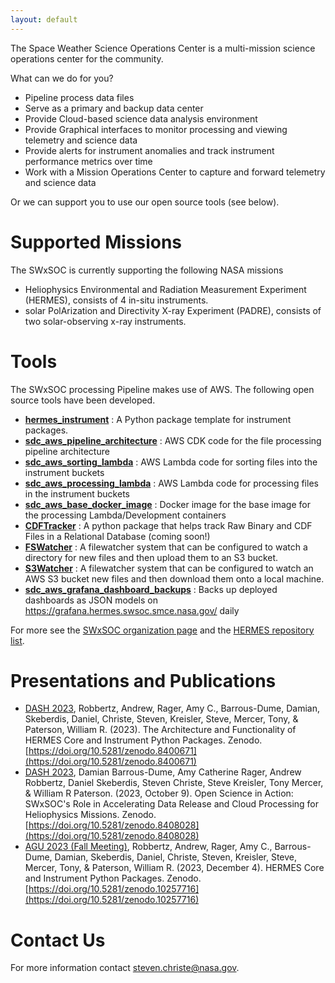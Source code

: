 ```yaml
---
layout: default
---
```


The Space Weather Science Operations Center is a multi-mission science operations center for the community.

What can we do for you?

* Pipeline process data files
* Serve as a primary and backup data center
* Provide Cloud-based science data analysis environment
* Provide Graphical interfaces to monitor processing and viewing telemetry and science data
* Provide alerts for instrument anomalies and track instrument performance metrics over time
* Work with a Mission Operations Center to capture and forward telemetry and science data

Or we can support you to use our open source tools (see below).

# Supported Missions

The SWxSOC is currently supporting the following NASA missions

* Heliophysics Environmental and Radiation Measurement Experiment (HERMES), consists of 4 in-situ instruments.
* solar PolArization and Directivity X-ray Experiment (PADRE), consists of two solar-observing x-ray instruments.

# Tools

The SWxSOC processing Pipeline makes use of AWS. The following open source tools have been developed.

* **[hermes_instrument](https://github.com/HERMES-SOC/hermes_instrument)** : A Python package template for instrument packages.
* **[sdc_aws_pipeline_architecture](https://github.com/HERMES-SOC/sdc_aws_pipeline_architecture)** : AWS CDK code for the file processing pipeline architecture
* **[sdc_aws_sorting_lambda](https://github.com/HERMES-SOC/sdc_aws_sorting_lambda)** : AWS Lambda code for sorting files into the instrument buckets
* **[sdc_aws_processing_lambda](https://github.com/HERMES-SOC/sdc_aws_processing_lambda)** : AWS Lambda code for processing files in the instrument buckets
* **[sdc_aws_base_docker_image](https://github.com/HERMES-SOC/sdc_aws_base_docker_image)** : Docker image for the base image for the processing Lambda/Development containers
* **[CDFTracker](https://github.com/HERMES-SOC/CDFTracker)** :  A python package that helps track Raw Binary and CDF Files in a Relational Database (coming soon!)
* **[FSWatcher](https://github.com/HERMES-SOC/sdc_aws_fswatcher)** : A filewatcher system that can be configured to watch a directory for new files and then upload them to an S3 bucket.
* **[S3Watcher](https://github.com/HERMES-SOC/sdc_aws_s3watcher)** : A filewatcher system that can be configured to watch an AWS S3 bucket new files and then download them onto a local machine.
* **[sdc_aws_grafana_dashboard_backups](https://github.com/HERMES-SOC/sdc_aws_grafana_dashboard_backups)** : Backs up deployed dashboards as JSON models on https://grafana.hermes.swsoc.smce.nasa.gov/ daily

For more see the [SWxSOC organization page](https://github.com/swxsoc) and the [HERMES repository list](https://github.com/HERMES-SOC/).

# Presentations and Publications
* [DASH 2023](https://dash.heliophysics.net), Robbertz, Andrew, Rager, Amy C., Barrous-Dume, Damian, Skeberdis, Daniel, Christe, Steven, Kreisler, Steve, Mercer, Tony, & Paterson, William R. (2023). The Architecture and Functionality of HERMES Core and Instrument Python Packages. Zenodo. [https://doi.org/10.5281/zenodo.8400671](https://doi.org/10.5281/zenodo.8400671)
* [DASH 2023](https://dash.heliophysics.net), Damian Barrous-Dume, Amy Catherine Rager, Andrew Robbertz, Daniel Skeberdis, Steven Christe, Steve Kreisler, Tony Mercer, & William R Paterson. (2023, October 9). Open Science in Action: SWxSOC's Role in Accelerating Data Release and Cloud Processing for Heliophysics Missions. Zenodo. [https://doi.org/10.5281/zenodo.8408028](https://doi.org/10.5281/zenodo.8408028)
* [AGU 2023 (Fall Meeting)](https://agu.confex.com/agu/fm23/meetingapp.cgi/Paper/1401056), Robbertz, Andrew, Rager, Amy C., Barrous-Dume, Damian, Skeberdis, Daniel, Christe, Steven, Kreisler, Steve, Mercer, Tony, & Paterson, William R. (2023, December 4). HERMES Core and Instrument Python Packages. Zenodo. [https://doi.org/10.5281/zenodo.10257716](https://doi.org/10.5281/zenodo.10257716)

# Contact Us
For more information contact [steven.christe@nasa.gov](mailto:steven.christe@nasa.gov).
